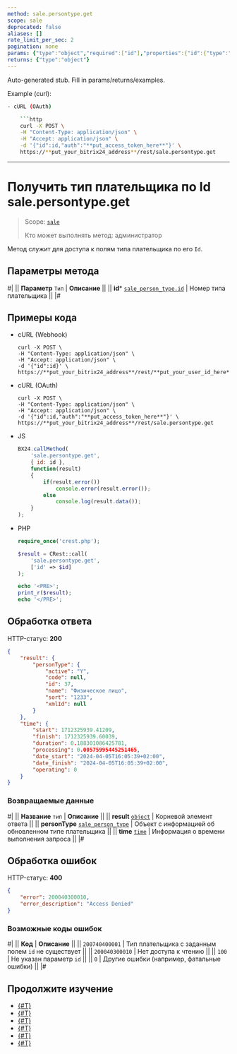 ```yaml
---
method: sale.persontype.get
scope: sale
deprecated: false
aliases: []
rate_limit_per_sec: 2
pagination: none
params: {"type":"object","required":["id"],"properties":{"id":{"type":"integer"}}}
returns: {"type":"object"}
---
```


Auto-generated stub. Fill in params/returns/examples.

Example (curl):

```bash
- cURL (OAuth)

    ```http
    curl -X POST \
    -H "Content-Type: application/json" \
    -H "Accept: application/json" \
    -d '{"id":id,"auth":"**put_access_token_here**"}' \
    https://**put_your_bitrix24_address**/rest/sale.persontype.get
```

---

# Получить тип плательщика по Id sale.persontype.get

> Scope: [`sale`](../../scopes/permissions.md)
>
> Кто может выполнять метод: администратор

Метод служит для доступа к полям типа плательщика по его `Id`.

## Параметры метода



#|
|| **Параметр**
`Тип` | **Описание** ||
|| **id***
[`sale_person_type.id`](../data-types.md) | Номер типа плательщика ||
|#

## Примеры кода





- cURL (Webhook)

    ```http
    curl -X POST \
    -H "Content-Type: application/json" \
    -H "Accept: application/json" \
    -d '{"id":id}' \
    https://**put_your_bitrix24_address**/rest/**put_your_user_id_here**/**put_your_webbhook_here**/sale.persontype.get
    ```

- cURL (OAuth)

    ```http
    curl -X POST \
    -H "Content-Type: application/json" \
    -H "Accept: application/json" \
    -d '{"id":id,"auth":"**put_access_token_here**"}' \
    https://**put_your_bitrix24_address**/rest/sale.persontype.get
    ```

- JS

    ```js
    BX24.callMethod(
        'sale.persontype.get', 
        { id: id }, 
        function(result)
        {
            if(result.error())
                console.error(result.error());
            else
                console.log(result.data());
        }
    );
    ```

- PHP

    ```php
    require_once('crest.php');

    $result = CRest::call(
        'sale.persontype.get',
        ['id' => $id]
    );

    echo '<PRE>';
    print_r($result);
    echo '</PRE>';
    ```



## Обработка ответа

HTTP-статус: **200**

```json
{
    "result": {
        "personType": {
            "active": "Y",
            "code": null,
            "id": 37,
            "name": "Физическое лицо",
            "sort": "1233",
            "xmlId": null
        }
    },
    "time": {
        "start": 1712325939.41209,
        "finish": 1712325939.60039,
        "duration": 0.188301086425781,
        "processing": 0.00575995445251465,
        "date_start": "2024-04-05T16:05:39+02:00",
        "date_finish": "2024-04-05T16:05:39+02:00",
        "operating": 0
    }
}
```

### Возвращаемые данные

#|
|| **Название**
`тип` | **Описание** ||
|| **result**
[`object`](../../data-types.md) | Корневой элемент ответа ||
|| **personType**
[`sale_person_type`](../data-types.md) | Объект с информацией об обновленном типе плательщика ||
|| **time**
[`time`](../data-types.md) | Информация о времени выполнения запроса ||
|#

## Обработка ошибок

HTTP-статус: **400**

```json
{
    "error": 200040300010,
    "error_description": "Access Denied"
}
```



### Возможные коды ошибок

#|
|| **Код** | **Описание** ||
|| `200740400001` | Тип плательщика с заданным полем `id` не существует ||
|| `200040300010` | Нет доступа к чтению ||
|| `100` | Не указан параметр `id` ||
|| `0` | Другие ошибки (например, фатальные ошибки) ||
|#



## Продолжите изучение 

- [{#T}](./index.md)
- [{#T}](./sale-person-type-add.md)
- [{#T}](./sale-person-type-update.md)
- [{#T}](./sale-person-type-list.md)
- [{#T}](./sale-person-type-delete.md)
- [{#T}](./sale-person-type-get-fields.md)
